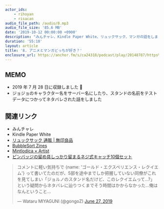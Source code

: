 ```yaml
---
actor_ids:
    - rihoyan
    - risacan
audio_file_path: /audio/8.mp3
audio_file_size: '85.6 MB'
date: '2019-10-12 00:00:00 +0900'
description: "みんチャレ、Kindle Paper White、リュックサック、マンガの話をしました"
duration: '55:10'
layout: article
title: '8. アニメとマンガどっちが好き？'
enclosure_url: https://anchor.fm/s/ca24318/podcast/play/20148787/https%3A%2F%2Fd3ctxlq1ktw2nl.cloudfront.net%2Fstaging%2F2020-8-25%2F111765169-44100-2-e607d4905552a782.mp3
---
```


## MEMO

- 2019 年 7 月 28 日に収録しました 📆
- ジョジョのキャラクター名をサーバー名にしたり、スタンドの名前をテストデータにつかってネタバレされた話をしました

## 関連リンク
* みんチャレ
* Kindle Paper White
* [リュックサック 通販 \| 無印良品](https://www.muji.net/store/cmdty/section/S1000513)
* [BubbleSort Zines](https://shop.bubblesort.io/)
* [Mintlodica × Artist](https://mintlodica.com/)
* [ピンバッジの留め具しっかり留まるネジ式キャッチ10個セット](https://www.amazon.co.jp/dp/B00CEPBL2U/ref=cm_sw_em_r_mt_dp_U_amBODbD27ZNW3)

<blockquote class="twitter-tweet"><p lang="ja" dir="ltr">コメントに軽い気持ちで {name: &#39;ゴールド・エクスペリエンス・レクイエム&#39;} って書いてたのだが、5部を途中までしか把握していない同僚がこれを見てしまい「ジョルノのスタンド名だけど、このレクイエムって…?」という疑問からネタバレに辿りつくまでそう時間はかからなかった…俺はなんということ…</p>&mdash; Wataru MIYAGUNI (@gongoZ) <a href="https://twitter.com/gongoZ/status/1144145574838464512?ref_src=twsrc%5Etfw">June 27, 2019</a></blockquote> <script async src="https://platform.twitter.com/widgets.js" charset="utf-8"></script>